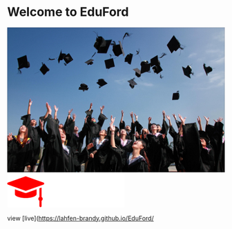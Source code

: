 # Welcome to EduFord 

![alt text](assets/images/background.jpg)
![alt text](assets/images/logo.png)

view [live](https://lahfen-brandy.github.io/EduFord/